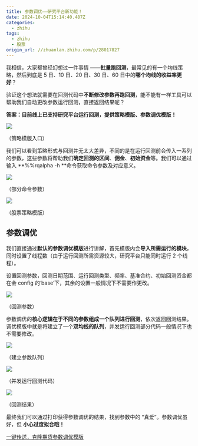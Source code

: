 ```yaml
---
title: 参数调优——研究平台新功能！
date: 2024-10-04T15:14:40.487Z
categories:
  - zhihu
tags:
  - zhihu
  - 股票
origin_url: //zhuanlan.zhihu.com/p/28017827
---
```

我相信，大家都曾经幻想过一件事情 ——**批量跑回测**，最常见的有一个均线策略，然后到底是 5 日、10 日、20 日、30 日、60 日中的**哪个均线的收益率更好**？

验证这个想法就需要在回测代码中**不断修改参数再跑回测**，能不能有一样工具可以帮助我们自动更改参数运行回测，直接返回结果呢？

&#x20;**答案：目前线上已支持研究平台运行回测，提供策略模版、参数调优模版！**&#x20;

![](https://pic4.zhimg.com/v2-feb2a5674be9f9d963b0dd3cb9c60fd5_b.png)

（策略模版入口）

我们可以看到策略形式与回测并无太大差异，不同的是在运行回测前会传入一系列的参数，这些参数将帮助我们**确定回测的区间**、**佣金**、**初始资金**等。我们可以通过输入 **%%rqalpha -h **命令获取命令参数及对应意义。

![](https://pic2.zhimg.com/v2-23b16a13912e0e930878dad57149f4ff_b.png)

（部分命令参数）

![](https://pic4.zhimg.com/v2-9b7855423abddb87599cafc8cc5cede7_b.png)

（股票策略模版）

## **参数调优**

我们直接通过**默认的参数调优模版**进行讲解，首先模版内会**导入所需运行的模块**，同时设置了线程数（由于运行回测所需资源较大，研究平台只能同时运行 2 个线程）。

设置回测参数，回测日期范围、运行回测类型、频率、基准合约、初始回测资金都在会 config 的‘base’下，其余的设置一般情况下不需要作更改。

![](https://pica.zhimg.com/v2-4c26b807c17a9d28cc7d30b07cb72baa_b.png)

（回测参数）

参数调优的**核心逻辑在于不同的参数组成一个队列进行回测**，依次返回回测结果。调优模版中就是将建立了一个**双均线的队列**，并发运行回测部分代码一般情况下也不需要修改。

![](https://pica.zhimg.com/v2-f8fbdfec0a8e965c864de3c4f8154ca6_b.png)

（建立参数队列）

![](https://picx.zhimg.com/v2-55d0873f8df8dcc4a134bd3c64d4f0cd_b.png)

（并发运行回测代码）

![](https://picx.zhimg.com/v2-b112f0e939bfb815a6acc16edec06191_b.png)

（回测结果）

最终我们可以通过打印获得参数调优的结果，找到参数中的 “真爱”。参数调优虽好，但 **小心过度拟合哦！**&#x20;

[一键传送，克隆期货参数调优模版](https://link.zhihu.com/?target=https%3A//www.ricequant.com/community/topic/3639//3%3Futm_source%3Dzhihu)
